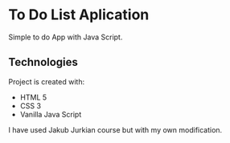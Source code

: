 # To Do List Aplication

Simple to do App  with Java Script. 

## Technologies
Project is created with:
* HTML 5
* CSS 3
* Vanilla Java Script

I have used Jakub Jurkian course but with my own modification. 

